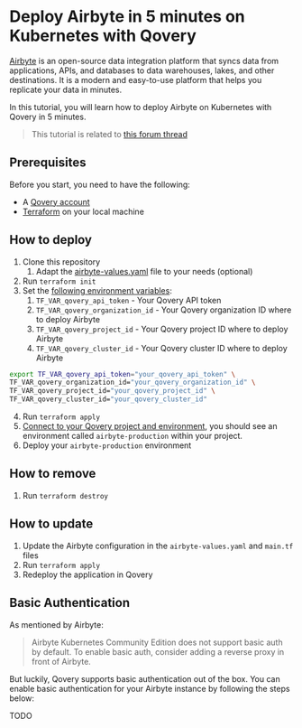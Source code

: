 # Deploy Airbyte in 5 minutes on Kubernetes with Qovery

[Airbyte](https://www.airbyte.com) is an open-source data integration platform that syncs data from applications, APIs, and databases to data warehouses, lakes, and other destinations. It is a modern and easy-to-use platform that helps you replicate your data in minutes.

In this tutorial, you will learn how to deploy Airbyte on Kubernetes with Qovery in 5 minutes.

> This tutorial is related to [this forum thread](https://discuss.qovery.com/t/help-setting-up-airbyte-and-using-kubernetes-secrets/2848)

## Prerequisites

Before you start, you need to have the following:

- A [Qovery account](https://console.qovery.com)
- [Terraform](https://developer.hashicorp.com/terraform/tutorials/aws-get-started/install-cli) on your local machine

## How to deploy

1. Clone this repository
    1. Adapt the [airbyte-values.yaml](airbyte-values.yaml) file to your needs (optional)
2. Run `terraform init`
3. Set the [following environment variables](variables.tf):
    1. `TF_VAR_qovery_api_token` - Your Qovery API token
    2. `TF_VAR_qovery_organization_id` - Your Qovery organization ID where to deploy Airbyte
    3. `TF_VAR_qovery_project_id` - Your Qovery project ID where to deploy Airbyte
    4. `TF_VAR_qovery_cluster_id` - Your Qovery cluster ID where to deploy Airbyte

```bash
export TF_VAR_qovery_api_token="your_qovery_api_token" \
TF_VAR_qovery_organization_id="your_qovery_organization_id" \
TF_VAR_qovery_project_id="your_qovery_project_id" \
TF_VAR_qovery_cluster_id="your_qovery_cluster_id"
```

4. Run `terraform apply`
5. [Connect to your Qovery project and environment](https://console.qovery.com), you should see an environment called `airbyte-production` within your project.
6. Deploy your `airbyte-production` environment

## How to remove

1. Run `terraform destroy`

## How to update

1. Update the Airbyte configuration in the `airbyte-values.yaml` and `main.tf` files
2. Run `terraform apply`
3. Redeploy the application in Qovery

## Basic Authentication

As mentioned by Airbyte:

> Airbyte Kubernetes Community Edition does not support basic auth by default. To enable basic auth, consider adding a reverse proxy in front of Airbyte.

But luckily, Qovery supports basic authentication out of the box. You can enable basic authentication for your Airbyte instance by following the steps below:

TODO